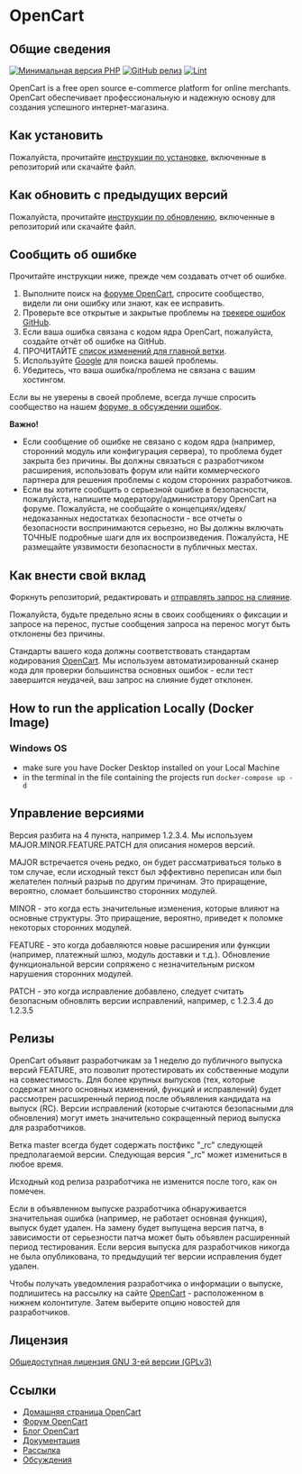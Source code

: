 # OpenCart

## Общие сведения

[![Минимальная версия PHP](https://img.shields.io/badge/php-%3E%3D%208.0-8892BF.svg?style=flat-square)](https://php.net/) [![GitHub релиз](https://img.shields.io/github/v/release/opencart/opencart)](https://github.com/opencart/opencart) [![Lint](https://github.com/opencart/opencart/actions/workflows/Lint.yml/badge.svg)](https://github.com/opencart/opencart/actions/workflows/Lint.yml)

OpenCart is a free open source e-commerce platform for online merchants. OpenCart обеспечивает профессиональную и надежную основу для создания успешного интернет-магазина.

## Как установить

Пожалуйста, прочитайте [инструкции по установке](INSTALL.md), включенные в репозиторий или скачайте файл.

## Как обновить с предыдущих версий

Пожалуйста, прочитайте [инструкции по обновлению](UPGRADE.md), включенные в репозиторий или скачайте файл.

## Сообщить об ошибке

Прочитайте инструкции ниже, прежде чем создавать отчет об ошибке.

1. Выполните поиск на [форуме OpenCart](https://forum.opencart.com/viewforum.php?f=201), спросите сообщество, видели ли они ошибку или знают, как ее исправить.
2. Проверьте все открытые и закрытые проблемы на [трекере ошибок GitHub](https://github.com/opencart/opencart/issues).
3. Если ваша ошибка связана с кодом ядра OpenCart, пожалуйста, создайте отчёт об ошибке на GitHub.
4. ПРОЧИТАЙТЕ [список изменений для главной ветки](https://github.com/opencart/opencart/blob/master/CHANGELOG.md).
5. Используйте [Google](https://www.google.com) для поиска вашей проблемы.
6. Убедитесь, что ваша ошибка/проблема не связана с вашим хостингом.

Если вы не уверены в своей проблеме, всегда лучше спросить сообщество на нашем [форуме, в обсуждении ошибок](https://forum.opencart.com/viewforum.php?f=201).

**Важно!**

- Если сообщение об ошибке не связано с кодом ядра (например, сторонний модуль или конфигурация сервера), то проблема будет закрыта без причины. Вы должны связаться с разработчиком расширения, использовать форум или найти коммерческого партнера для решения проблемы с кодом сторонних разработчиков.
- Если вы хотите сообщить о серьезной ошибке в безопасности, пожалуйста, напишите модератору/администратору OpenCart на форуме. Пожалуйста, не сообщайте о концепциях/идеях/недоказанных недостатках безопасности - все отчеты о безопасности воспринимаются серьезно, но Вы должны включать ТОЧНЫЕ подробные шаги для их воспроизведения. Пожалуйста, НЕ размещайте уязвимости безопасности в публичных местах.

## Как внести свой вклад

Форкнуть репозиторий, редактировать и [отправлять запрос на слияние](https://github.com/opencart/opencart/wiki/Creating-a-pull-request).

Пожалуйста, будьте предельно ясны в своих сообщениях о фиксации и запросе на перенос, пустые сообщения запроса на перенос могут быть отклонены без причины.

Стандарты вашего кода должны соответствовать стандартам кодирования [OpenCart](https://github.com/opencart/opencart/wiki/Coding-standards). Мы используем автоматизированный сканер кода для проверки большинства основных ошибок - если тест завершится неудачей, ваш запрос на слияние будет отклонен.

## How to run the application Locally (Docker Image)

### Windows OS

* make sure you have Docker Desktop installed on your Local Machine
* in the terminal in the file containing the projects run `docker-compose up -d`

## Управление версиями

Версия разбита на 4 пункта, например 1.2.3.4. Мы используем MAJOR.MINOR.FEATURE.PATCH для описания номеров версий.

MAJOR встречается очень редко, он будет рассматриваться только в том случае, если исходный текст был эффективно переписан или был желателен полный разрыв по другим причинам. Это приращение, вероятно, сломает большинство сторонних модулей.

MINOR - это когда есть значительные изменения, которые влияют на основные структуры. Это приращение, вероятно, приведет к поломке некоторых сторонних модулей.

FEATURE - это когда добавляются новые расширения или функции (например, платежный шлюз, модуль доставки и т.д.). Обновление функциональной версии сопряжено с незначительным риском нарушения сторонних модулей.

PATCH - это когда исправление добавлено, следует считать безопасным обновлять версии исправлений, например, с 1.2.3.4 до 1.2.3.5

## Релизы

OpenCart объявит разработчикам за 1 неделю до публичного выпуска версий FEATURE, это позволит протестировать их собственные модули на совместимость. Для более крупных выпусков (тех, которые содержат много основных изменений, функций и исправлений) будет рассмотрен расширенный период после объявления кандидата на выпуск (RC). Версии исправлений (которые считаются безопасными для обновления) могут иметь значительно сокращенный период выпуска для разработчиков.

Ветка master всегда будет содержать постфикс "_rc" следующей предполагаемой версии. Следующая версия "_rc" может измениться в любое время.

Исходный код релиза разработчика не изменится после того, как он помечен.

Если в объявленном выпуске разработчика обнаруживается значительная ошибка (например, не работает основная функция), выпуск будет удален. На замену будет выпущена версия патча, в зависимости от серьезности патча может быть объявлен расширенный период тестирования. Если версия выпуска для разработчиков никогда не была опубликована, то предыдущий тег версии исправления будет удален.

Чтобы получать уведомления разработчика о информации о выпуске, подпишитесь на рассылку на сайте [OpenCart](https://www.opencart.com) - расположенном в нижнем колонтитуле. Затем выберите опцию новостей для разработчиков.

## Лицензия

[Общедоступная лицензия GNU 3-ей версии (GPLv3)](https://github.com/opencart/opencart/blob/master/LICENSE.md)

## Ссылки

- [Домашняя страница OpenCart](https://www.opencart.com/)
- [Форум OpenCart](https://forum.opencart.com/)
- [Блог OpenCart](https://www.opencart.com/index.php?route=feature/blog)
- [Документация](http://docs.opencart.com/en-gb/introduction/)
- [Рассылка](https://newsletter.opencart.com/h/r/B660EBBE4980C85C)
- [Обсуждения](https://github.com/opencart/opencart/discussions)
